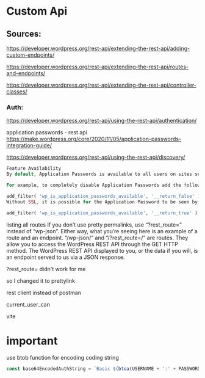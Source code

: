 # Custom Api


## Sources:
https://developer.wordpress.org/rest-api/extending-the-rest-api/adding-custom-endpoints/

https://developer.wordpress.org/rest-api/extending-the-rest-api/routes-and-endpoints/

https://developer.wordpress.org/rest-api/extending-the-rest-api/controller-classes/

### Auth:
https://developer.wordpress.org/rest-api/using-the-rest-api/authentication/

application passwords - rest api
https://make.wordpress.org/core/2020/11/05/application-passwords-integration-guide/

https://developer.wordpress.org/rest-api/using-the-rest-api/discovery/


```php
Feature Availability
By default, Application Passwords is available to all users on sites served over SSL/HTTPS. This can be customized using the wp_is_application_passwords_available and wp_is_application_passwords_available_for_user filters.

For example, to completely disable Application Passwords add the following code snippet to your site.

add_filter( 'wp_is_application_passwords_available', '__return_false' );
Without SSL, it is possible for the Application Password to be seen by an attacker on your network or the network between your site and the authorized application. If you are ok with this risk, you can force availability with the following code snippet.

add_filter( 'wp_is_application_passwords_available', '__return_true' );
```

listing all routes
If you don’t use pretty permalinks, use “?rest_route=” instead of “wp-json”. Either way, what you’re seeing here is an example of a route and an endpoint. “/wp-json/” and “/?rest_route=/” are routes. They allow you to access the WordPress REST API through the GET HTTP method. The WordPress REST API displayed to you, or the data if you will, is an endpoint served to us via a JSON response.


?rest_route= didn't work for me

so I changed it to prettylink

rest client instead of postman

current_user_can

vite

# important
use btob function for encoding coding string 
```js
const base64EncodedAuthString = `Basic ${btoa(USERNAME + ':' + PASSWORD)}`
```